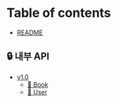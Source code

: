 # Table of contents

* [README](README.md)

## 🔒 내부 API

* [v1.0](api/v1.0/README.md)
  * [📔 Book](api/v1.0/book.md)
  * [🧋 User](api/v1.0/user.md)
